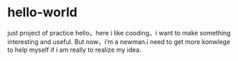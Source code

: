 # hello-world
just project of practice
hello，here i like cooding，i want to make something interesting and useful.
But now，i’m a newman.i need to get more konwlege to help myself if i am really to realize my idea. 
